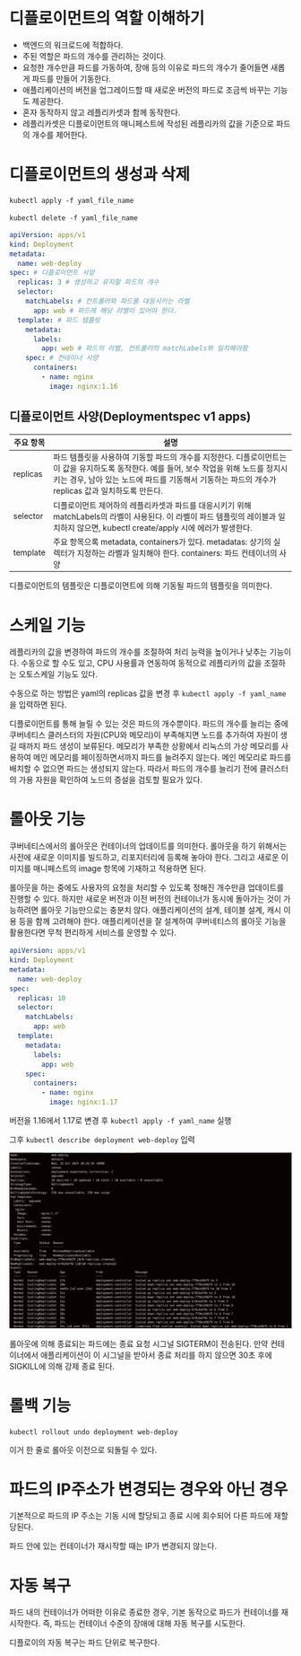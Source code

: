 # 디플로이먼트의 역할 이해하기

- 백엔드의 워크로드에 적합하다.
- 주된 역할은 파드의 개수를 관리하는 것이다.
- 요청한 개수만큼 파드를 가동하여, 장애 등의 이유로 파드의 개수가 줄어들면 새롭게 파드를 만들어 기동한다.
- 애플리케이션의 버전을 업그레이드할 때 새로운 버전의 파드로 조금씩 바꾸는 기능도 제공한다.
- 혼자 동작하지 않고 레플리카셋과 함께 동작한다.
- 레플리카셋은 디플로이먼트의 매니페스트에 작성된 레플리카의 값을 기준으로 파드의 개수를 제어한다.

# 디플로이먼트의 생성과 삭제

`kubectl apply -f yaml_file_name`

`kubectl delete -f yaml_file_name`

```yaml
apiVersion: apps/v1
kind: Deployment
metadata:
  name: web-deploy
spec: # 디플로이먼트 사양
  replicas: 3 # 생성하고 유지할 파드의 개수
  selector:
    matchLabels: # 컨트롤러와 파드를 대응시키는 라벨
      app: web # 파드에 해당 라벨이 있어야 한다.
  template: # 파드 템플릿
    metadata:
      labels:
        app: web # 파드의 라벨, 컨트롤러의 matchLabels와 일치해야함
    spec: # 컨테이너 사양
      containers:
        - name: nginx
          image: nginx:1.16
```

## 디플로이먼트 사양(Deploymentspec v1 apps)

| 주요 항목 | 설명                                                                                                                                                                                                                                           |
| --------- | ---------------------------------------------------------------------------------------------------------------------------------------------------------------------------------------------------------------------------------------------- |
| replicas  | 파드 템플릿을 사용하여 기동할 파드의 개수를 지정한다. 디플로이먼트는 이 값을 유지하도록 동작한다. 예를 들어, 보수 작업을 위해 노드를 정지시키는 경우, 남아 있는 노드에 파드를 기동해서 기동하는 파드의 개수가 replicas 값과 일치하도록 만든다. |
| selector  | 디플로이먼트 제어하의 레플리카셋과 파드를 대응시키기 위해 matchLabels의 라벨이 사용된다. 이 라벨이 파드 템플릿의 레이블과 일치하지 않으면, kubectl create/apply 시에 에러가 발생한다.                                                          |
| template  | 주요 항목으록 metadata, containers가 있다. metadatas: 상기의 실렉터가 지정하는 라벨과 일치해야 한다. containers: 파드 컨테이너의 사양                                                                                                          |

디플로이먼트의 템플릿은 디플로이먼트에 의해 기동될 파드의 템플릿을 의미한다.

# 스케일 기능

레플리카의 값을 변경하여 파드의 개수를 조절하여 처리 능력을 높이거나 낮추는 기능이다.
수동으로 할 수도 있고, CPU 사용률과 연동하여 동적으로 레플리카의 값을 조절하는 오토스케일 기능도 있다.

수동으로 하는 방법은 yaml의 replicas 값을 변경 후 `kubectl apply -f yaml_name`을 입력하면 된다.

디플로이먼트를 통해 늘릴 수 있는 것은 파드의 개수뿐이다.
파드의 개수를 늘리는 중에 쿠버네티스 클러스터의 자원(CPU와 메모리)이 부족해지면 노드를 추가하여 자원이 생길 때까지 파드 생성이 보류된다.
메모리가 부족한 상황에서 리눅스의 가상 메모리를 사용하여 메인 메모리를 페이징하면서까지 파드를 늘려주지 않는다.
메인 메모리로 파드를 배치할 수 없으면 파드는 생성되지 않는다.
따라서 파드의 개수를 늘리기 전에 클러스터의 가용 자원을 확인하여 노드의 증설을 검토할 필요가 있다.

# 롤아웃 기능

쿠버네티스에서의 롤아웃은 컨테이너의 업데이트를 의미한다.
롤아웃을 하기 위해서는 사전에 새로운 이미지를 빌드하고, 리포지터리에 등록해 놓아야 한다.
그리고 새로운 이미지를 매니페스트의 image 항목에 기재하고 적용하면 된다.

롤아웃을 하는 중에도 사용자의 요청을 처리할 수 있도록 정해진 개수만큼 업데이트를 진행할 수 있다.
하지만 새로운 버전과 이전 버전의 컨테이너가 동시에 돌아가는 것이 가능하려면 롤아웃 기능만으로는 충분치 않다.
애플리케이션의 설계, 테이블 설계, 캐시 이용 등을 함께 고려해야 한다.
애플리케이션을 잘 설계하여 쿠버네티스의 롤아웃 기능을 활용한다면 무척 편리하게 서비스를 운영할 수 있다.

```yaml
apiVersion: apps/v1
kind: Deployment
metadata:
  name: web-deploy
spec:
  replicas: 10
  selector:
    matchLabels:
      app: web
  template:
    metadata:
      labels:
        app: web
    spec:
      containers:
        - name: nginx
          image: nginx:1.17
```

버전을 1.16에서 1.17로 변경 후 `kubectl apply -f yaml_name` 실행

그후 `kubectl describe deployment web-deploy` 입력

![image.png](./img/1.png)

롤아웃에 의해 종료되는 파드에는 종료 요청 시그널 SIGTERM이 전송된다.
만약 컨테이너에서 애플리케이션이 이 시그널을 받아서 종료 처리를 하지 않으면 30초 후에 SIGKILL에 의해 강제 종료 된다.

# 롤백 기능

`kubectl rollout undo deployment web-deploy`

이거 한 줄로 롤아웃 이전으로 되돌릴 수 있다.

# 파드의 IP주소가 변경되는 경우와 아닌 경우

기본적으로 파드의 IP 주소는 기동 시에 할당되고 종료 시에 회수되어 다른 파드에 재할당된다.

파드 안에 있는 컨테이너가 재시작할 때는 IP가 변경되지 않는다.

# 자동 복구

파드 내의 컨테이너가 어떠한 이유로 종료한 경우, 기본 동작으로 파드가 컨테이너를 재시작한다.
즉, 파드는 컨테이너 수준의 장애에 대해 자동 복구를 시도한다.

디플로이의 자동 복구는 파드 단위로 복구한다.
